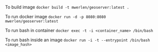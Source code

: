 To build image
`docker build -t mwerlen/geoserver:latest .`

To run docker image
`docker run -d -p 8080:8080 mwerlen/geoserver:latest`

To run bash in container
`docker exec -t -i <container_name> /bin/bash`

To run bash inside an image
`docker run -i -t --entrypoint /bin/bash <image_hash>`
